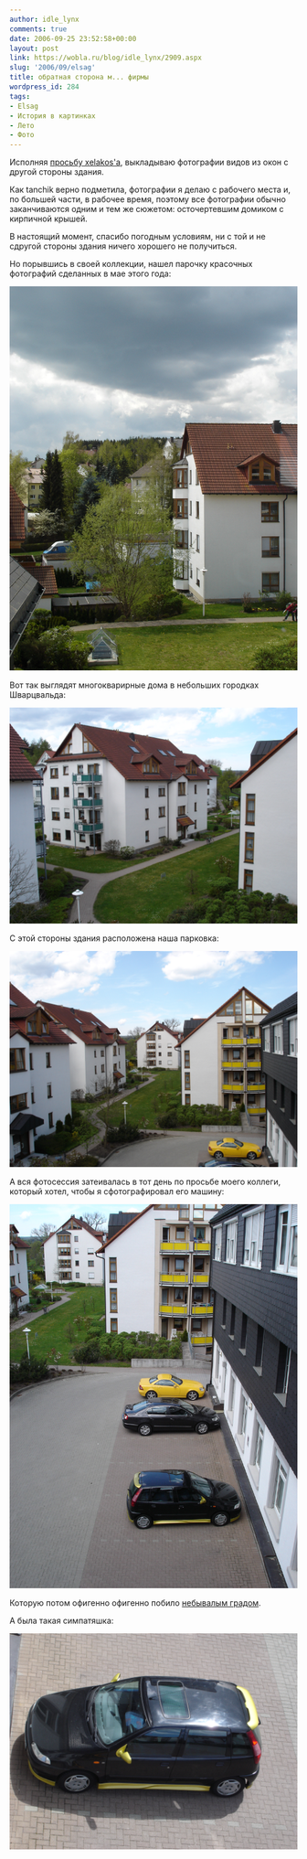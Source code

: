 ```yaml
---
author: idle_lynx
comments: true
date: 2006-09-25 23:52:58+00:00
layout: post
link: https://wobla.ru/blog/idle_lynx/2909.aspx
slug: '2006/09/elsag'
title: обратная сторона м... фирмы
wordpress_id: 284
tags:
- Elsag
- История в картинках
- Лето
- Фото
---
```


Исполняя [просьбу xelakos'а](https://wobla.ru/blog/idle_lynx/2908.aspx), выкладываю фотографии видов из окон с другой стороны здания.

Как tanchik верно подметила, фотографии я делаю с рабочего места и, по большей части, в рабочее время, поэтому все фотографии обычно заканчиваются одним и тем же сюжетом: осточертевшим домиком с кирпичной крышей.

В настоящий момент, спасибо погодным условиям, ни с той и не сдругой стороны здания ничего хорошего не получиться.

Но порывшись в своей коллекции, нашел парочку красочных фотографий сделанных в мае этого года:

![From Elsag’s window](images/2006/05/DSC05838.JPG)

Вот так выглядят многокварирные дома в небольших городках Шварцвальда:

![From Elsag’s window](images/2006/05/DSC05851.JPG)

С этой стороны здания расположена наша парковка:

![From Elsag’s window](images/2006/05/DSC05842.JPG)

А вся фотосессия затеивалась в тот день по просьбе моего коллеги, который хотел, чтобы я сфотографировал его машину:

![From Elsag’s window](images/2006/05/DSC05843.JPG)

Которую потом офигенно офигенно побило [небывалым градом](/2006/06/15-min).

А была такая симпатяшка:

![Oleg’s car](images/2006/05/DSC05854.JPG)
